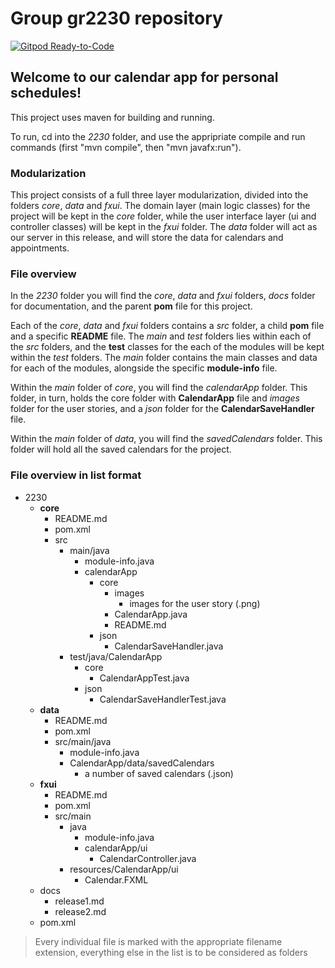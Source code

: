 # Group gr2230 repository 
 
[![Gitpod Ready-to-Code](https://img.shields.io/badge/Gitpod-Ready--to--Code-blue?logo=gitpod)](https://gitpod.stud.ntnu.no/#https://gitlab.stud.idi.ntnu.no/it1901/groups-2022/gr2230/gr2230/-/tree/master/2230/src/main/java.git)


## Welcome to our calendar app for personal schedules!

This project uses maven for building and running.

To run, cd into the *2230* folder, and use the appripriate compile and run commands (first "mvn compile", then "mvn javafx:run").


### Modularization

This project consists of a full three layer modularization, divided into the folders *core*, *data* and *fxui*.
The domain layer (main logic classes) for the project will be kept in the *core* folder, while the user interface layer (ui and controller classes) will be kept in the *fxui* folder. 
The *data* folder will act as our server in this release, and will store the data for calendars and appointments.


### File overview

In the *2230* folder you will find the *core*, *data* and *fxui* folders, *docs* folder for documentation, and the parent **pom** file for this project.

Each of the *core*, *data* and *fxui* folders contains a *src* folder, a child **pom** file and a specific **README** file. The *main* and *test* folders lies within each of the *src* folders, and the **test** classes for the each of the modules will be kept within the *test* folders. The *main* folder contains the main classes and data for each of the modules, alongside the specific **module-info** file.

Within the *main* folder of *core*, you will find the *calendarApp* folder. This folder, in turn, holds the core folder with **CalendarApp** file and *images* folder for the user stories, and a *json* folder for the **CalendarSaveHandler** file. 

Within the *main* folder of *data*, you will find the *savedCalendars* folder. This folder will hold all the saved calendars for the project. 


### File overview in list format

- 2230
    - **core**
        - README.md
        - pom.xml
        - src
            - main/java
                - module-info.java
                - calendarApp
                    - core
                        - images
                            - images for the user story (.png)
                        - CalendarApp.java
                        - README.md
                    - json
                        - CalendarSaveHandler.java
            - test/java/CalendarApp
                - core
                    - CalendarAppTest.java
                - json
                    - CalendarSaveHandlerTest.java
    - **data**
        - README.md
        - pom.xml
        - src/main/java
            - module-info.java
            - CalendarApp/data/savedCalendars
                - a number of saved calendars (.json)
    - **fxui**
        - README.md
        - pom.xml
        - src/main
            - java
                - module-info.java
                - calendarApp/ui
                    - CalendarController.java
            - resources/CalendarApp/ui
                - Calendar.FXML
    - docs
        - release1.md
        - release2.md
    - pom.xml

> Every individual file is marked with the appropriate filename extension, everything else in the list is to be considered as folders

